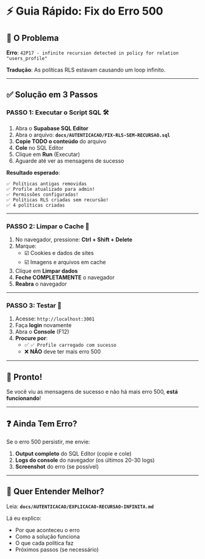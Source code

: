 # ⚡ Guia Rápido: Fix do Erro 500

## 🎯 O Problema

**Erro**: `42P17 - infinite recursion detected in policy for relation "users_profile"`

**Tradução**: As políticas RLS estavam causando um loop infinito.

---

## ✅ Solução em 3 Passos

### **PASSO 1: Executar o Script SQL** 🛠️

1. Abra o **Supabase SQL Editor**
2. Abra o arquivo: **`docs/AUTENTICACAO/FIX-RLS-SEM-RECURSAO.sql`**
3. **Copie TODO o conteúdo** do arquivo
4. **Cole** no SQL Editor
5. Clique em **Run** (Executar)
6. Aguarde até ver as mensagens de sucesso

**Resultado esperado**:
```
✅ Políticas antigas removidas
✅ Profile atualizado para admin!
✅ Permissões configuradas!
✅ Políticas RLS criadas sem recursão!
✅ 4 políticas criadas
```

---

### **PASSO 2: Limpar o Cache** 🧹

1. No navegador, pressione: **Ctrl + Shift + Delete**
2. Marque:
   - ☑️ Cookies e dados de sites
   - ☑️ Imagens e arquivos em cache
3. Clique em **Limpar dados**
4. **Feche COMPLETAMENTE** o navegador
5. **Reabra** o navegador

---

### **PASSO 3: Testar** 🧪

1. Acesse: `http://localhost:3001`
2. Faça **login** novamente
3. Abra o **Console** (F12)
4. **Procure por**:
   - ✅ `✅ Profile carregado com sucesso`
   - ❌ **NÃO** deve ter mais erro 500

---

## 🎉 Pronto!

Se você viu as mensagens de sucesso e não há mais erro 500, **está funcionando**!

---

## ❓ Ainda Tem Erro?

Se o erro 500 persistir, me envie:

1. **Output completo** do SQL Editor (copie e cole)
2. **Logs do console** do navegador (os últimos 20-30 logs)
3. **Screenshot** do erro (se possível)

---

## 📖 Quer Entender Melhor?

Leia: **`docs/AUTENTICACAO/EXPLICACAO-RECURSAO-INFINITA.md`**

Lá eu explico:
- Por que aconteceu o erro
- Como a solução funciona
- O que cada política faz
- Próximos passos (se necessário)

